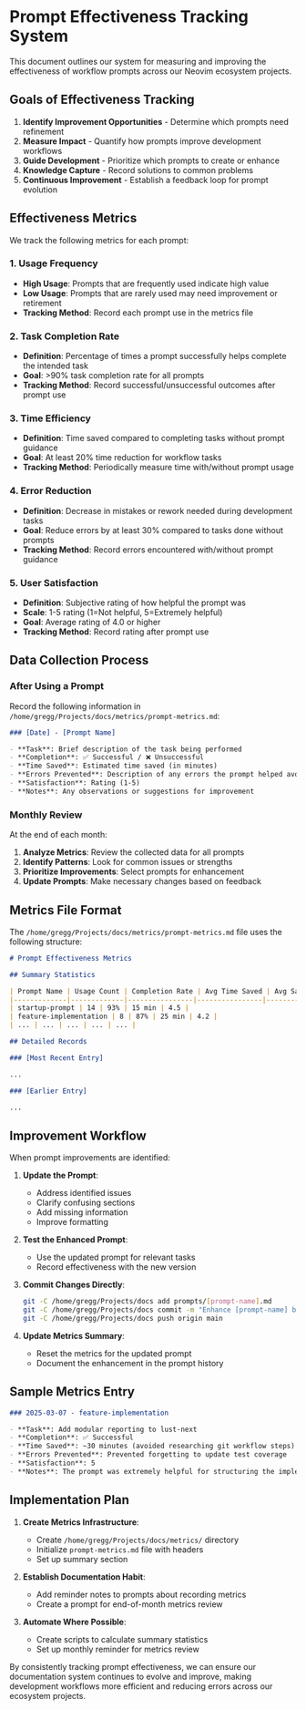 # Prompt Effectiveness Tracking System

This document outlines our system for measuring and improving the effectiveness of workflow prompts across our Neovim ecosystem projects.

## Goals of Effectiveness Tracking

1. **Identify Improvement Opportunities** - Determine which prompts need refinement
2. **Measure Impact** - Quantify how prompts improve development workflows
3. **Guide Development** - Prioritize which prompts to create or enhance
4. **Knowledge Capture** - Record solutions to common problems
5. **Continuous Improvement** - Establish a feedback loop for prompt evolution

## Effectiveness Metrics

We track the following metrics for each prompt:

### 1. Usage Frequency

- **High Usage**: Prompts that are frequently used indicate high value
- **Low Usage**: Prompts that are rarely used may need improvement or retirement
- **Tracking Method**: Record each prompt use in the metrics file

### 2. Task Completion Rate

- **Definition**: Percentage of times a prompt successfully helps complete the intended task
- **Goal**: >90% task completion rate for all prompts
- **Tracking Method**: Record successful/unsuccessful outcomes after prompt use

### 3. Time Efficiency

- **Definition**: Time saved compared to completing tasks without prompt guidance
- **Goal**: At least 20% time reduction for workflow tasks
- **Tracking Method**: Periodically measure time with/without prompt usage

### 4. Error Reduction

- **Definition**: Decrease in mistakes or rework needed during development tasks
- **Goal**: Reduce errors by at least 30% compared to tasks done without prompts
- **Tracking Method**: Record errors encountered with/without prompt guidance

### 5. User Satisfaction

- **Definition**: Subjective rating of how helpful the prompt was
- **Scale**: 1-5 rating (1=Not helpful, 5=Extremely helpful)
- **Goal**: Average rating of 4.0 or higher
- **Tracking Method**: Record rating after prompt use

## Data Collection Process

### After Using a Prompt

Record the following information in `/home/gregg/Projects/docs/metrics/prompt-metrics.md`:

```markdown
### [Date] - [Prompt Name]

- **Task**: Brief description of the task being performed
- **Completion**: ✅ Successful / ❌ Unsuccessful
- **Time Saved**: Estimated time saved (in minutes)
- **Errors Prevented**: Description of any errors the prompt helped avoid
- **Satisfaction**: Rating (1-5)
- **Notes**: Any observations or suggestions for improvement
```

### Monthly Review

At the end of each month:

1. **Analyze Metrics**: Review the collected data for all prompts
2. **Identify Patterns**: Look for common issues or strengths
3. **Prioritize Improvements**: Select prompts for enhancement
4. **Update Prompts**: Make necessary changes based on feedback

## Metrics File Format

The `/home/gregg/Projects/docs/metrics/prompt-metrics.md` file uses the following structure:

```markdown
# Prompt Effectiveness Metrics

## Summary Statistics

| Prompt Name | Usage Count | Completion Rate | Avg Time Saved | Avg Satisfaction |
|-------------|-------------|----------------|----------------|------------------|
| startup-prompt | 14 | 93% | 15 min | 4.5 |
| feature-implementation | 8 | 87% | 25 min | 4.2 |
| ... | ... | ... | ... | ... |

## Detailed Records

### [Most Recent Entry]

...

### [Earlier Entry]

...
```

## Improvement Workflow

When prompt improvements are identified:

1. **Update the Prompt**:
   - Address identified issues
   - Clarify confusing sections
   - Add missing information
   - Improve formatting

2. **Test the Enhanced Prompt**:
   - Use the updated prompt for relevant tasks
   - Record effectiveness with the new version

3. **Commit Changes Directly**:
   ```bash
   git -C /home/gregg/Projects/docs add prompts/[prompt-name].md
   git -C /home/gregg/Projects/docs commit -m "Enhance [prompt-name] based on effectiveness metrics"
   git -C /home/gregg/Projects/docs push origin main
   ```

4. **Update Metrics Summary**:
   - Reset the metrics for the updated prompt
   - Document the enhancement in the prompt history

## Sample Metrics Entry

```markdown
### 2025-03-07 - feature-implementation

- **Task**: Add modular reporting to lust-next
- **Completion**: ✅ Successful
- **Time Saved**: ~30 minutes (avoided researching git workflow steps)
- **Errors Prevented**: Prevented forgetting to update test coverage
- **Satisfaction**: 5
- **Notes**: The prompt was extremely helpful for structuring the implementation, but could use more examples of test setup.
```

## Implementation Plan

1. **Create Metrics Infrastructure**:
   - Create `/home/gregg/Projects/docs/metrics/` directory
   - Initialize `prompt-metrics.md` file with headers
   - Set up summary section

2. **Establish Documentation Habit**:
   - Add reminder notes to prompts about recording metrics
   - Create a prompt for end-of-month metrics review

3. **Automate Where Possible**:
   - Create scripts to calculate summary statistics
   - Set up monthly reminder for metrics review

By consistently tracking prompt effectiveness, we can ensure our documentation system continues to evolve and improve, making development workflows more efficient and reducing errors across our ecosystem projects.